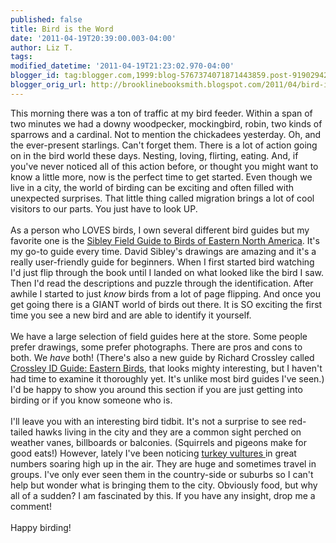 ```yaml
---
published: false
title: Bird is the Word
date: '2011-04-19T20:39:00.003-04:00'
author: Liz T.
tags: 
modified_datetime: '2011-04-19T21:23:02.970-04:00'
blogger_id: tag:blogger.com,1999:blog-5767374071871443859.post-9190294208947846286
blogger_orig_url: http://brooklinebooksmith.blogspot.com/2011/04/bird-is-word.html
---
```


This morning there was a ton of traffic at my bird feeder. Within a span of two minutes we had a downy woodpecker, mockingbird, robin, two kinds of sparrows and a cardinal. Not to mention the chickadees yesterday. Oh, and the ever-present starlings. Can't forget them. There is a lot of action going on in the bird world these days. Nesting, loving, flirting, eating. And, if you've never noticed all of this action before, or thought you might want to know a little more, now is the perfect time to get started. Even though we live in a city, the world of birding can be exciting and often filled with unexpected surprises. That little thing called migration brings a lot of cool visitors to our parts. You just have to look UP.<br /><br />As a person who LOVES birds, I own several different bird guides but my favorite one is the <a href="http://www.brooklinebooksmith-shop.com/node/9501">Sibley Field Guide to Birds of Eastern North America</a>. It's my go-to guide every time. David Sibley's drawings are amazing and it's a really user-friendly guide for beginners. When I first started bird watching I'd just flip through the book until I landed on what looked like the bird I saw. Then I'd read the descriptions and puzzle through the identification. After awhile I started to just <em>know</em> birds from a lot of page flipping. And once you get going there is a GIANT world of birds out there. It is SO exciting the first time you see a new bird and are able to identify it yourself. <br /><br />We have a large selection of field guides here at the store. Some people prefer drawings, some prefer photographs. There are pros and cons to both. We <em>have</em> both! (There's also a new guide by Richard <span id="SPELLING_ERROR_0" class="blsp-spelling-error">Crossley</span> called <a href="http://www.brooklinebooksmith-shop.com/book/9780691147789"><span id="SPELLING_ERROR_1" class="blsp-spelling-error">Crossley</span> ID Guide: Eastern Birds</a>, that looks mighty interesting, but I haven't had time to examine it thoroughly yet. It's unlike most bird guides I've seen.) I'd be happy to show you around this section if you are just getting into birding or if you know someone who is. <br /><br />I'll leave you with an interesting bird tidbit. It's not a surprise to see red-tailed hawks living in the city and they are a common sight perched on <span id="SPELLING_ERROR_2" class="blsp-spelling-corrected">weather vanes</span>, billboards or balconies. (Squirrels and pigeons make for good eats!) However, lately I've been noticing <a href="http://en.wikipedia.org/wiki/Turkey_Vulture">turkey vultures </a>in great numbers soaring high up in the air. They are huge and sometimes travel in groups. I've only ever seen them in the country-side or suburbs so I can't help but wonder what is bringing them to the city. Obviously food, but why all of a sudden? I am fascinated by this. If you have any insight, drop me a comment!<br /><br />Happy birding!